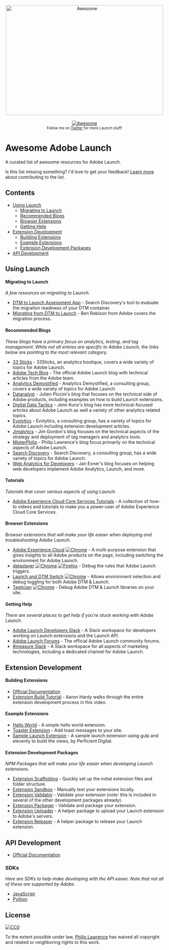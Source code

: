<div align="center">
	<img width="500" height="350" src="./media/logo.svg" alt="Awesome">
	<br>
	<br>
	<a href="https://awesome.re">
		<img src="https://awesome.re/badge-flat.svg" alt="Awesome">
	</a>
	<br>
	<sub>Follow me on <a href="https://twitter.com/_MisterPhilip">Twitter</a> for more Launch stuff!</sub>
</div>

# Awesome Adobe Launch

A curated list of awesome resources for Adobe Launch. 

Is this list missing something? I'd love to get your feedback! [Learn more](./CONTRIBUTING.md) about contributing to 
the list.

## Contents
 * [Using Launch](#using-launch)
   * [Migrating to Launch](#migrating-to-launch)
   * [Recommended Blogs](#recommended-blogs)
   * [Browser Extensions](#browser-extensions)
   * [Getting Help](#getting-help)
 * [Extension Development](#extension_development)
   * [Building Extensions](#building-extensions)
   * [Example Extensions](#example-extensions)
   * [Extension Development Packages](#extension-development-packages)
 * [API Development](#api_development)


## Using Launch


#### Migrating to Launch

*A few resources on migrating to Launch.*

 * [DTM to Launch Assessment App](https://www.searchdiscovery.com/solutions/partners/adobe/adobe-launch/dtm-launch-assessment/) - Search Discovery's tool to evaluate the migration readiness of your DTM container.
 * [Migrating from DTM to Launch](https://medium.com/launch-by-adobe/migrating-from-dtm-to-launch-57548251a86d) - Ben Robison from Adobe covers the migration process.

#### Recommended Blogs

*These blogs have a primary focus on analytics, testing, and tag management. While not all entries are specific to Adobe 
Launch, the links below are pointing to the most relevant category.*

 * [33 Sticks](https://33sticks.com/category/tms/) - 33Sticks, an analytics boutique, covers a wide variety of topics for Adobe Launch.
 * [Adobe Tech Blog](https://medium.com/adobetech/search?q=launch) - The official Adobe Launch blog with technical articles from the Adobe team.
 * [Analytics Demystified](https://analyticsdemystified.com/tag-management/) - Analytics Demystified, a consulting group, covers a wide variety of topics for Adobe Launch.
 * [Datanalyst](https://www.datanalyst.info/category/web_analytics/adobe-launch/) - Julien Piccini's blog that focuses on the technical side of Adobe products, including examples on how to build Launch extensions.
 * [Digital Data Tactics](https://www.digitaldatatactics.com/index.php/category/dtm/launch/) - Jenn Kunz's blog has more technical-focused articles about Adobe Launch as well a variety of other analytics related topics.
 * [Evolytics](https://www.evolytics.com/blog/category/data-collection/) - Evolytics, a consulting group, has a variety of topics for Adobe Launch including extension development articles.
 * [Jimalytics](https://jimalytics.com/tag/adobe-launch/) - Jim Gordon's blog focuses on the technical aspects of the strategy and deployment of tag managers and analytics tools.
 * [MisterPhilip](https://misterphilip.com/tag/adobe-launch/) - Philip Lawrence's blog focus primarily on the technical aspects of Adobe Launch.
 * [Search Discovery](https://www.searchdiscovery.com/?s=launch) - Search Discovery, a consulting group, has a wide variety of topics for Adobe Launch.
 * [Web Analytics for Developers](https://webanalyticsfordevelopers.com/category/launch/) - Jan Exner's blog focuses on helping web developers implement Adobe Analytics, Launch, and more.


#### Tutorials

*Tutorials that cover various aspects of using Launch.*

 * [Adobe Experience Cloud Core Services Tutorials](https://docs.adobe.com/content/help/en/core-services-learn/tutorials/overview.html) - A collection of how-to videos and tutorials to make you a power-user of Adobe Experience Cloud Core Services.

#### Browser Extensions

*Browser extensions that will make your life easier when deploying and troubleshooting Adobe Launch.*

 * [Adobe Experience Cloud](https://marketing.adobe.com/resources/help/en_US/experience-cloud-debugger/) 
   [![Chrome](./media/chrome_16x16.png)](https://chrome.google.com/webstore/detail/adobe-experience-cloud-de/ocdmogmohccmeicdhlhhgepeaijenapj)
   \- A multi-purpose extension that gives insights to all Adobe products on the page, including switching the environment for Adobe Launch.
 * [dataslayer](https://dataslayer.org/) 
   [![Chrome](./media/chrome_16x16.png)](https://chrome.google.com/webstore/detail/dataslayer/ikbablmmjldhamhcldjjigniffkkjgpo) 
   [![Firefox](./media/firefox_16x16.png)](https://addons.mozilla.org/en-US/firefox/addon/dataslayer-firefox/)
   \- Debug the rules that Adobe Launch triggers.
 * [Launch and DTM Switch](https://www.searchdiscovery.com/solutions/partners/adobe/adobe-launch/launch-dtm-switch/)
   [![Chrome](./media/chrome_16x16.png)](https://chrome.google.com/webstore/detail/adobe-dtm-switch/nlgdemkdapolikbjimjajpmonpbpmipk?hl=en)
   \- Allows environment selection and debug toggling for both Adobe DTM & Launch.
 * [Tagtician](https://tagtician.com/)
   [![Chrome](./media/chrome_16x16.png)](https://chrome.google.com/webstore/detail/tagtician-for-adobe-dtm/hiaoiehpkillodoeillmodjcadmfmcbg)
   \- Debug Adobe DTM & Launch libraries on your site.



#### Getting Help

*There are several places to get help if you're stuck working with Adobe Launch.*

 * [Adobe Launch Developers Slack](http://join.launchdevelopers.chat/) - A Slack workspace for developers working on Launch extensions and the Launch API.
 * [Adobe Launch Forums](https://forums.adobe.com/community/experience-cloud/platform/launch) - The official Adobe Launch community forums.
 * [#measure Slack](https://www.measure.chat/) - A Slack workspace for all aspects of marketing technologies, including a dedicated channel for Adobe Launch.



## Extension Development

 
#### Building Extensions

 * [Official Documentation](https://developer.adobelaunch.com/extensions/)
 * [Extension Build Tutorial](https://www.youtube.com/watch?v=rxjtC9o4rl0) - Aaron Hardy walks through the entire extension development process in this video.


#### Example Extensions

 * [Hello World](https://github.com/adobe/reactor-helloworld-extension) - A simple hello world extension.
 * [Toaster Extension](https://github.com/Aaronius/toaster) - Add toast messages to your site.
 * [Sample Launch Extension](https://github.com/PerficientDigital/Sample-Launch-Extension) - A sample launch extension using gulp and eleventy to build the views, by Perficient Digital.
 

#### Extension Development Packages

*NPM Packages that will make your life easier when developing Launch extensions.*

 * [Extension Scaffolding](https://www.npmjs.com/package/@adobe/reactor-scaffold) - Quickly set up the initial extension files and folder structure.
 * [Extension Sandbox](https://www.npmjs.com/package/@adobe/reactor-sandbox) - Manually test your extensions locally.
 * [Extension Validator](https://www.npmjs.com/package/@adobe/reactor-validator) - Validate your extension (_note:_ this is included in several of the other development packages already).
 * [Extension Packager](https://www.npmjs.com/package/@adobe/reactor-packager) - Validate and package your extension.
 * [Extension Uploader](https://www.npmjs.com/package/@adobe/reactor-uploader) - A helper package to upload your Launch extension to Adobe's servers.
 * [Extension Releaser](https://www.npmjs.com/package/@adobe/reactor-releaser) - A helper package to release your Launch extension.

## API Development

 * [Official Documentation](https://developer.adobelaunch.com/api/)

### SDKs

*Here are SDKs to help make developing with the API easier. Note that not all of these are supported by Adobe.*

 * [JavaScript](https://github.com/adobe/reactor-sdk-javascript)
 * [Python](https://github.com/pitchmuc/pylaunch)

## License

[![CC0](http://mirrors.creativecommons.org/presskit/buttons/88x31/svg/cc-zero.svg)](https://creativecommons.org/publicdomain/zero/1.0/)

To the extent possible under law, [Philip Lawrence](https://misterphilip.com) has waived all copyright and related or neighboring rights to this work.
